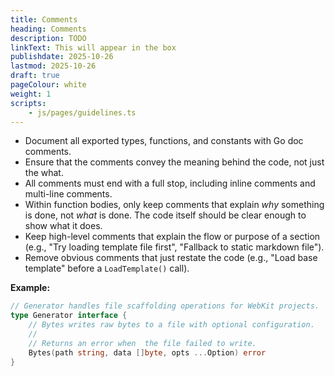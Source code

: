 ```yaml
---
title: Comments
heading: Comments
description: TODO
linkText: This will appear in the box
publishdate: 2025-10-26
lastmod: 2025-10-26
draft: true
pageColour: white
weight: 1
scripts:
    - js/pages/guidelines.ts
---
```


- Document all exported types, functions, and constants with Go doc comments.
- Ensure that the comments convey the meaning behind the code, not just the what.
- All comments must end with a full stop, including inline comments and multi-line comments.
- Within function bodies, only keep comments that explain _why_ something is done, not _what_ is
  done. The code itself should be clear enough to show what it does.
- Keep high-level comments that explain the flow or purpose of a section (e.g., "Try loading
  template file first", "Fallback to static markdown file").
- Remove obvious comments that just restate the code (e.g., "Load base template" before a
  `LoadTemplate()` call).

**Example:**

```go
// Generator handles file scaffolding operations for WebKit projects.
type Generator interface {
	// Bytes writes raw bytes to a file with optional configuration.
	//
	// Returns an error when  the file failed to write.
	Bytes(path string, data []byte, opts ...Option) error
}
```

